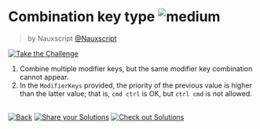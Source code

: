 <!--info-header-start--><h1>Combination key type <img src="https://img.shields.io/badge/-medium-d9901a" alt="medium"/> </h1><blockquote><p>by Nauxscript <a href="https://github.com/Nauxscript" target="_blank">@Nauxscript</a></p></blockquote><p><a href="https://tsch.js.org/21106/play/zh-CN" target="_blank"><img src="https://img.shields.io/badge/-Take%20the%20Challenge-3178c6?logo=typescript&logoColor=white" alt="Take the Challenge"/></a> </p><!--info-header-end-->

1. Combine multiple modifier keys, but the same modifier key combination cannot appear.
2. In the `ModifierKeys` provided, the priority of the previous value is higher than the latter value; that is, `cmd ctrl` is OK, but `ctrl cmd` is not allowed.


<!--info-footer-start--><br><a href="../../README.md" target="_blank"><img src="https://img.shields.io/badge/-Back-grey" alt="Back"/></a> <a href="https://tsch.js.org/21106/answer" target="_blank"><img src="https://img.shields.io/badge/-Share%20your%20Solutions-teal" alt="Share your Solutions"/></a> <a href="https://tsch.js.org/21106/solutions" target="_blank"><img src="https://img.shields.io/badge/-Check%20out%20Solutions-de5a77?logo=awesome-lists&logoColor=white" alt="Check out Solutions"/></a> <!--info-footer-end-->